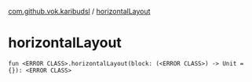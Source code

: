 [com.github.vok.karibudsl](index.md) / [horizontalLayout](.)

# horizontalLayout

`fun <ERROR CLASS>.horizontalLayout(block: (<ERROR CLASS>) -> Unit = {}): <ERROR CLASS>`